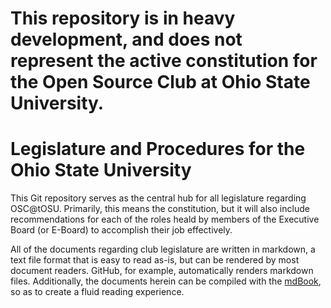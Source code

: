 # This repository is in heavy development, and does not represent the active constitution for the Open Source Club at Ohio State University.

# Legislature and Procedures for the Ohio State University

This Git repository serves as the central hub for all legislature regarding OSC@tOSU.
Primarily, this means the constitution, but it will also include recommendations for
each of the roles heald by members of the Executive Board (or E-Board) to accomplish
their job effectively.

All of the documents regarding club legislature are written in markdown, a text file
format that is easy to read as-is, but can be rendered by most document readers. GitHub,
for example, automatically renders markdown files. Additionally, the documents herein
can be compiled with the [mdBook](https://github.com/rust-lang/mdBook), so as to create
a fluid reading experience.
